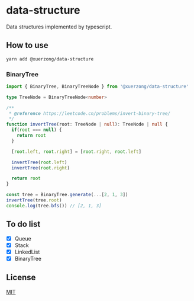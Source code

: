 # data-structure

Data structures implemented by typescript.

## How to use

```bash
yarn add @xuerzong/data-structure
```

### BinaryTree

```typescript
import { BinaryTree, BinaryTreeNode } from '@xuerzong/data-structure'

type TreeNode = BinaryTreeNode<number>

/**
 * @reference https://leetcode.cn/problems/invert-binary-tree/ 
 */
function invertTree(root: TreeNode | null): TreeNode | null {
  if(root === null) {
    return root
  }

  [root.left, root.right] = [root.right, root.left]

  invertTree(root.left)
  invertTree(root.right)

  return root
}

const tree = BinaryTree.generate(...[2, 1, 3])
invertTree(tree.root)
console.log(tree.bfs()) // [2, 1, 3]
```

## To do list

- [x] Queue
- [x] Stack
- [x] LinkedList
- [x] BinaryTree

## License

[MIT](./LICENSE)
